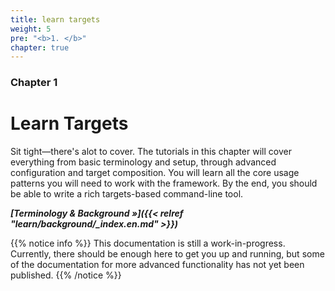 ```yaml
---
title: learn targets
weight: 5
pre: "<b>1. </b>"
chapter: true
---
```


### Chapter 1

# Learn Targets

Sit tight—there's alot to cover. The tutorials in this chapter will cover everything from basic terminology and setup, through advanced configuration and target composition. You will learn all the core usage patterns you will need to work with the framework. By the end, you should be able to write a rich targets-based command-line tool.

_**[Terminology &amp; Background &raquo;]({{< relref "learn/background/_index.en.md" >}})**_

{{% notice info %}}
This documentation is still a work-in-progress. Currently, there should be enough here to get you up and running, but some of the documentation for more advanced functionality has not yet been published.
{{% /notice %}}

